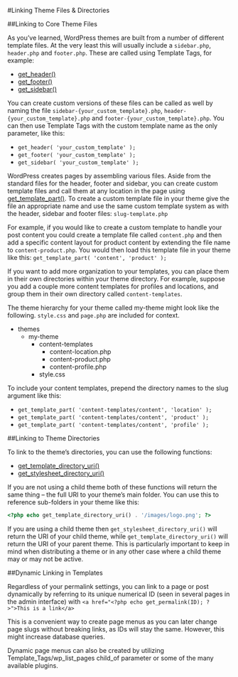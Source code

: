 #Linking Theme Files & Directories

##Linking to Core Theme Files

As you’ve learned, WordPress themes are built from a number of different template files. At the very least this will usually include a `sidebar.php`, `header.php` and `footer.php`. These are called using Template Tags, for example:

- [get_header()](https://developer.wordpress.org/reference/functions/get_header/)
- [get_footer()](https://developer.wordpress.org/reference/functions/get_footer/)
- [get_sidebar()](https://developer.wordpress.org/reference/functions/get_sidebar/)

You can create custom versions of these files can be called as well by naming the file `sidebar-{your_custom_template}.php`, `header-{your_custom_template}.php` and `footer-{your_custom_template}.php`. You can then use Template Tags with the custom template name as the only parameter, like this:

- `get_header( 'your_custom_template' );`
- `get_footer( 'your_custom_template' );`
- `get_sidebar( 'your_custom_template' );`

WordPress creates pages by assembling various files. Aside from the standard files for the header, footer and sidebar, you can create custom template files and call them at any location in the page using [get_template_part()](https://developer.wordpress.org/reference/functions/get_template_part/). To create a custom template file in your theme give the file an appropriate name and use the same custom template system as with the header, sidebar and footer files: `slug-template.php`

For example, if you would like to create a custom template to handle your post content you could create a template file called `content.php` and then add a specific content layout for product content by extending the file name to `content-product.php`. You would then load this template file in your theme like this: `get_template_part( 'content', 'product' );`

If you want to add more organization to your templates, you can place them in their own directories within your theme directory. For example, suppose you add a couple more content templates for profiles and locations, and group them in their own directory called `content-templates`.

The theme hierarchy for your theme called my-theme might look like the following. `style.css` and `page.php` are included for context.

- themes
    - my-theme
        - content-templates
            - content-location.php
            - content-product.php
            - content-profile.php
        - style.css

To include your content templates, prepend the directory names to the slug argument like this:

- `get_template_part( 'content-templates/content', 'location' );`
- `get_template_part( 'content-templates/content', 'product' );`
- `get_template_part( 'content-templates/content', 'profile' );`

##Linking to Theme Directories

To link to the theme’s directories, you can use the following functions:

- [get_template_directory_uri()](https://developer.wordpress.org/reference/functions/get_template_directory_uri/)
- [get_stylesheet_directory_uri()](https://developer.wordpress.org/reference/functions/get_stylesheet_directory_uri/)

If you are not using a child theme both of these functions will return the same thing – the full URI to your theme’s main folder. You can use this to reference sub-folders in your theme like this:

```php
<?php echo get_template_directory_uri() . '/images/logo.png'; ?>
```

If you are using a child theme then `get_stylesheet_directory_uri()` will return the URI of your child theme, while `get_template_directory_uri()` will return the URI of your parent theme. This is particularly important to keep in mind when distributing a theme or in any other case where a child theme may or may not be active.

##Dynamic Linking in Templates

Regardless of your permalink settings, you can link to a page or post dynamically by referring to its unique numerical ID (seen in several pages in the admin interface) with `<a href="<?php echo get_permalink(ID); ?>">This is a link</a>`

This is a convenient way to create page menus as you can later change page slugs without breaking links, as IDs will stay the same. However, this might increase database queries.

Dynamic page menus can also be created by utilizing Template_Tags/wp_list_pages child_of parameter or some of the many available plugins.